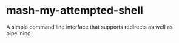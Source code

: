 # mash-my-attempted-shell
A simple command line interface that supports redirects as well as pipelining.
